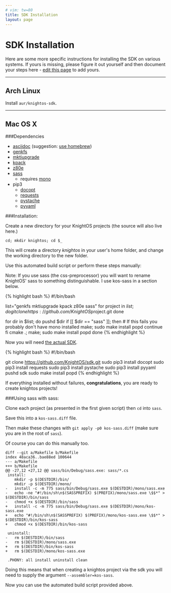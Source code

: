 ```yaml
---
# vim: tw=80
title: SDK Installation
layout: page
---
```


# SDK Installation

Here are some more specific instructions for installing the SDK on various
systems. If yours is missing, please figure it out yourself and then document
your steps here - 
[edit this page](https://github.com/KnightOS/knightos.org/edit/gh-pages/documentation/tutorials/getting-started/install-help.md)
to add yours.

---

## Arch Linux
Install `aur/knightos-sdk`.

---

## Mac OS X

###Dependencies

* [asciidoc](http://www.methods.co.nz/asciidoc/INSTALL.html) (suggestion: [use homebrew](http://brewformulas.org/Asciidoc))
* [genkfs](https://github.com/KnightOS/genkfs)
* [mktiupgrade](https://github.com/KnightOS/mktiupgrade)
* [kpack](https://github.com/KnightOS/kpack)
* [z80e](https://github.com/KnightOS/z80e)
* [sass](https://github.com/KnightOS/sass)
 	* requires [mono](mono-project.com)
* pip3
	* [docopt](http://docopt.org/)
	* [requests](http://docs.python-requests.org/en/latest/user/install/)
	* [pystache](https://github.com/defunkt/pystache)
	* [pyyaml](http://pyyaml.org/wiki/PyYAML)

###Installation:

Create a new directory for your KnightOS projects (the source will also live here.)

    cd; mkdir knightos; cd $_

This will create a directory *knightos* in your user's home folder, and change the working directory to the new folder.

Use this automated build script or perform these steps manually:

<div class="alert alert-info">Note: If you use sass (the css-preprocessor) you
will want to rename KnightOS' sass to something distinguishable. I use
kos-sass in a section below.</div>

{% highlight bash %}
#!/bin/bash

list="genkfs mktiupgrade kpack z80e sass"
for project in $list; do
    git clone https://github.com/KnightOS$project.git
done

for dir in $list; do
    pushd $dir
    if [[ $dir == "sass" ]]; then
        # If this fails you probably don't have mono installed
        make; sudo make install
        popd
        continue
    fi
    cmake .; make; sudo make install
    popd
done
{% endhighlight %}

Now you will need [the actual SDK](https://github.com/KnightOS/sdk).

{% highlight bash %}
#!/bin/bash

git clone https://github.com/KnightOS/sdk.git
sudo pip3 install docopt
sudo pip3 install requests
sudo pip3 install pystache
sudo pip3 install pyyaml
pushd sdk
sudo make install
popd
{% endhighlight %}

If everything installed without failures, **congratulations**, you are ready to create knightos projects!

###Using sass with sass:

Clone each project (as presented in the first given script) then `cd` into `sass`.

Save this into a `kos-sass.diff` file.

Then make these changes with `git apply -p0 kos-sass.diff` (make sure you are in the root of `sass`).

Of course you can do this manually too.

    diff --git a/Makefile b/Makefile
    index 48aca36..bae88ed 100644
    --- a/Makefile
    +++ b/Makefile
    @@ -27,12 +27,12 @@ sass/bin/Debug/sass.exe: sass/*.cs
     install:
        mkdir -p $(DESTDIR)/bin/
        mkdir -p $(DESTDIR)/mono/
    -	install -c -m 775 sass/bin/Debug/sass.exe $(DESTDIR)/mono/sass.exe
    -	echo -ne "#!/bin/sh\n$(SASSPREFIX) $(PREFIX)/mono/sass.exe \$$*" > $(DESTDIR)/bin/sass
    -	chmod +x $(DESTDIR)/bin/sass
    +	install -c -m 775 sass/bin/Debug/sass.exe $(DESTDIR)/mono/kos-sass.exe
    +	echo "#!/bin/sh\n$(SASSPREFIX) $(PREFIX)/mono/kos-sass.exe \$$*" > $(DESTDIR)/bin/kos-sass
    +	chmod +x $(DESTDIR)/bin/kos-sass
     
     uninstall:
    -	rm $(DESTDIR)/bin/sass
    -	rm $(DESTDIR)/mono/sass.exe
    +	rm $(DESTDIR)/bin/kos-sass
    +	rm $(DESTDIR)/mono/kos-sass.exe
     
     .PHONY: all install uninstall clean

Doing this means that when creating a knightos project via the sdk you will need to supply the argument `--assembler=kos-sass`.

Now you can use the automated build script provided above.
